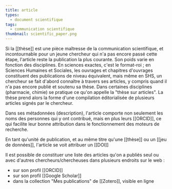 ```yaml
---
title: article
types:
  - document scientifique
tags:
  - communication scientifique
thumbnail: scientific_paper.png
---
```


Si la [[thèse]] est une pièce maîtresse de la communication scientifique, et incontournable pour un jeune chercheur qui n'a pas encore passé cette étape, l'article reste la publication la plus courante. Son poids varie en fonction des disciplines. En sciences exactes, c'est le format-roi ; en Sciences Humaines et Sociales, les ouvrages et chapitres d'ouvrages constituent des publications de niveau équivalent, mais même en SHS, un chercheur se fait d'abord connaître à travers ses articles, y compris quand il n'a pas encore publié et soutenu sa thèse. 
Dans certaines disciplines (pharmacie, chimie) se pratique ce qu'on appelle la "thèse sur articles". La thèse prend alors la forme d'une compilation éditorialisée de plusieurs articles signés par le chercheur. 

Dans ses métadonnées (description), l'article comporte non seulement les noms des personnes qui y ont contribué, mais en plus leurs [[ORCID]], ce qui facilite leur bonne attribution dans le fonctionnement des moteurs de recherche. 

En tant qu'unité de publication, et au même titre qu'une [[thèse]] ou un [[jeu de données]], l'article se voit attribuer un [[DOI]]

Il est possible de constituer une liste des articles qu'on a publiés seul ou avec d'autres chercheurs/chercheuses dans plusieurs endroits sur le web : 
- sur son profil [[ORCID]]  
- sur son profil [[Google Scholar]]  
- dans la collection "Mes publications" de [[Zotero]], visible en ligne  



